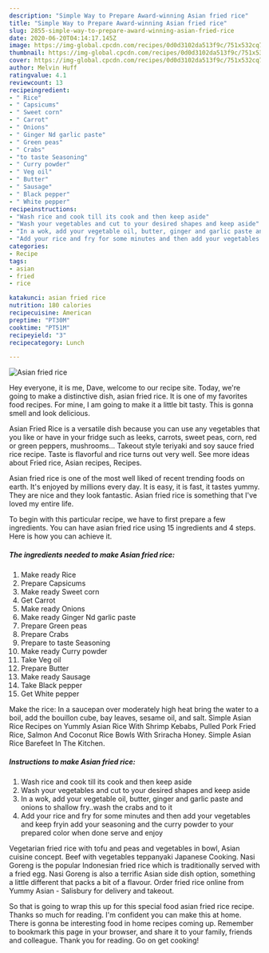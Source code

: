 ```yaml
---
description: "Simple Way to Prepare Award-winning Asian fried rice"
title: "Simple Way to Prepare Award-winning Asian fried rice"
slug: 2855-simple-way-to-prepare-award-winning-asian-fried-rice
date: 2020-06-20T04:14:17.145Z
image: https://img-global.cpcdn.com/recipes/0d0d3102da513f9c/751x532cq70/asian-fried-rice-recipe-main-photo.jpg
thumbnail: https://img-global.cpcdn.com/recipes/0d0d3102da513f9c/751x532cq70/asian-fried-rice-recipe-main-photo.jpg
cover: https://img-global.cpcdn.com/recipes/0d0d3102da513f9c/751x532cq70/asian-fried-rice-recipe-main-photo.jpg
author: Melvin Huff
ratingvalue: 4.1
reviewcount: 13
recipeingredient:
- " Rice"
- " Capsicums"
- " Sweet corn"
- " Carrot"
- " Onions"
- " Ginger Nd garlic paste"
- " Green peas"
- " Crabs"
- "to taste Seasoning"
- " Curry powder"
- " Veg oil"
- " Butter"
- " Sausage"
- " Black pepper"
- " White pepper"
recipeinstructions:
- "Wash rice and cook till its cook and then keep aside"
- "Wash your vegetables and cut to your desired shapes and keep aside"
- "In a wok, add your vegetable oil, butter, ginger and garlic paste and onions to shallow fry..wash the crabs and to it"
- "Add your rice and fry for some minutes and then add your vegetables and keep fryin add your seasoning and the curry powder to your prepared color when done serve and enjoy"
categories:
- Recipe
tags:
- asian
- fried
- rice

katakunci: asian fried rice 
nutrition: 180 calories
recipecuisine: American
preptime: "PT30M"
cooktime: "PT51M"
recipeyield: "3"
recipecategory: Lunch

---
```



![Asian fried rice](https://img-global.cpcdn.com/recipes/0d0d3102da513f9c/751x532cq70/asian-fried-rice-recipe-main-photo.jpg)

Hey everyone, it is me, Dave, welcome to our recipe site. Today, we're going to make a distinctive dish, asian fried rice. It is one of my favorites food recipes. For mine, I am going to make it a little bit tasty. This is gonna smell and look delicious.

Asian Fried Rice is a versatile dish because you can use any vegetables that you like or have in your fridge such as leeks, carrots, sweet peas, corn, red or green peppers, mushrooms… Takeout style teriyaki and soy sauce fried rice recipe. Taste is flavorful and rice turns out very well. See more ideas about Fried rice, Asian recipes, Recipes.

Asian fried rice is one of the most well liked of recent trending foods on earth. It's enjoyed by millions every day. It is easy, it is fast, it tastes yummy. They are nice and they look fantastic. Asian fried rice is something that I've loved my entire life.


To begin with this particular recipe, we have to first prepare a few ingredients. You can have asian fried rice using 15 ingredients and 4 steps. Here is how you can achieve it.

<!--inarticleads1-->

##### The ingredients needed to make Asian fried rice:

1. Make ready  Rice
1. Prepare  Capsicums
1. Make ready  Sweet corn
1. Get  Carrot
1. Make ready  Onions
1. Make ready  Ginger Nd garlic paste
1. Prepare  Green peas
1. Prepare  Crabs
1. Prepare to taste Seasoning
1. Make ready  Curry powder
1. Take  Veg oil
1. Prepare  Butter
1. Make ready  Sausage
1. Take  Black pepper
1. Get  White pepper


Make the rice: In a saucepan over moderately high heat bring the water to a boil, add the bouillon cube, bay leaves, sesame oil, and salt. Simple Asian Rice Recipes on Yummly Asian Rice With Shrimp Kebabs, Pulled Pork Fried Rice, Salmon And Coconut Rice Bowls With Sriracha Honey. Simple Asian Rice Barefeet In The Kitchen. 

<!--inarticleads2-->

##### Instructions to make Asian fried rice:

1. Wash rice and cook till its cook and then keep aside
1. Wash your vegetables and cut to your desired shapes and keep aside
1. In a wok, add your vegetable oil, butter, ginger and garlic paste and onions to shallow fry..wash the crabs and to it
1. Add your rice and fry for some minutes and then add your vegetables and keep fryin add your seasoning and the curry powder to your prepared color when done serve and enjoy


Vegetarian fried rice with tofu and peas and vegetables in bowl, Asian cuisine concept. Beef with vegetables teppanyaki Japanese Cooking. Nasi Goreng is the popular Indonesian fried rice which is traditionally served with a fried egg. Nasi Goreng is also a terrific Asian side dish option, something a little different that packs a bit of a flavour. Order fried rice online from Yummy Asian - Salisbury for delivery and takeout. 

So that is going to wrap this up for this special food asian fried rice recipe. Thanks so much for reading. I'm confident you can make this at home. There is gonna be interesting food in home recipes coming up. Remember to bookmark this page in your browser, and share it to your family, friends and colleague. Thank you for reading. Go on get cooking!
